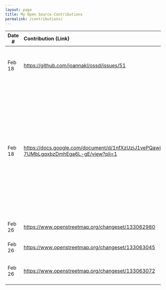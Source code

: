 ```yaml
---
layout: page
title: My Open Source Contributions
permalink: /contributions/
---
```


<!--
Type of the contribution should be "Wikipedia edit", "OpenStreet Map feature", "Documentation", "Course website", "Blog",
"Browser Add-on", etc.

The description should include a brief summary of what you did.

The link should bring us to a public page that shows your contribution. 

Replace the first row with your own contribution. 

-->





| Date #       | Contribution (Link)  | Type  | Description |
|---|:---|:---|:---|
| Feb 18   | https://github.com/joannakl/ossd/issues/51    | course website    |   Suggested that the course repo be added to the nav bar.    |
|   Feb 18   |   https://docs.google.com/document/d/1nfXzUziJ1vePQawj2ZBWM-7UMbLgqxbzDmhEga6L-gE/view?pli=1  |   Textbook wip suggestion  |  Made edits to my security & crypto professor's textbook (work in progress) chapter 2 page 5. Added more intuitive definitions to terms in a security game. (EDIT: This change was rejected.)   |
| Feb 26   |  https://www.openstreetmap.org/changeset/133062980   |   OpenStreetMap    |   Added a shop in Beijing   |
| Feb 26   |  https://www.openstreetmap.org/changeset/133063045   |   OpenStreetMap    |   Added a hotel in Beijing   |
| Feb 26   |   https://www.openstreetmap.org/changeset/133063072  |   OpenStreetMap    |   Added a small musem in Beijing   |
